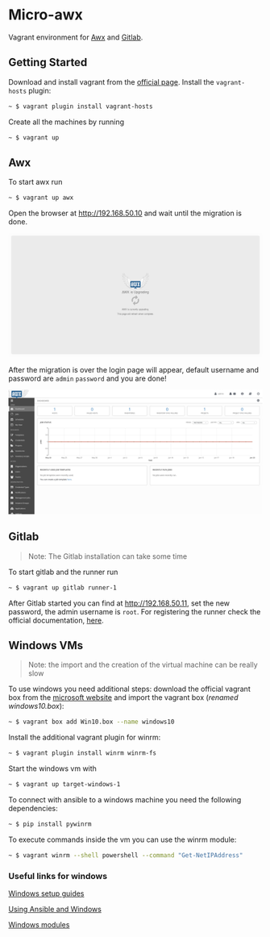 # Micro-awx

Vagrant environment for [Awx](https://github.com/ansible/awx) and [Gitlab](https://gitlab.com).


## Getting Started

Download and install vagrant from the [official page](https://vagrantup.com/downloads.html). Install the `vagrant-hosts` plugin:

``` sh
~ $ vagrant plugin install vagrant-hosts
```

Create all the machines by running

```sh
~ $ vagrant up
```

## Awx

To start awx run


``` sh
~ $ vagrant up awx
```

Open the browser at http://192.168.50.10 and wait until the migration is done.

![Awx migration](.images/awx_upgrading.png)

After the migration is over the login page will appear, default username and password are `admin` `password` and you are done!

![Awx dashboard](.images/awx_dashboard.png)

## Gitlab
> Note: The Gitlab installation can take some time

To start gitlab and the runner run


```sh
~ $ vagrant up gitlab runner-1
```

After Gitlab started you can find at http://192.168.50.11, set the new password, the admin username is `root`. For registering the runner check the official documentation, [here](https://docs.gitlab.com/runner/register/).


## Windows VMs

> Note: the import and the creation of the virtual machine can be really slow

To use windows you need additional steps: download the official vagrant box from
the [microsoft
website](https://developer.microsoft.com/en-us/microsoft-edge/tools/vms/) and import the vagrant box (*renamed windows10.box*):

``` sh
~ $ vagrant box add Win10.box --name windows10
```

Install the additional vagrant plugin for winrm:

``` sh
~ $ vagrant plugin install winrm winrm-fs
```

Start the windows vm with

``` sh
~ $ vagrant up target-windows-1
```

To connect with ansible to a windows machine you need the following
dependencies:

``` sh
~ $ pip install pywinrm
```

To execute commands inside the vm you can use the winrm module:

``` sh
~ $ vagrant winrm --shell powershell --command "Get-NetIPAddress"
```


### Useful links for windows

[Windows setup guides](https://docs.ansible.com/ansible/latest/user_guide/windows.html#windows)

[Using Ansible and Windows](https://docs.ansible.com/ansible/latest/user_guide/windows_usage.html)

[Windows modules](https://docs.ansible.com/ansible/latest/modules/list_of_windows_modules.html)

